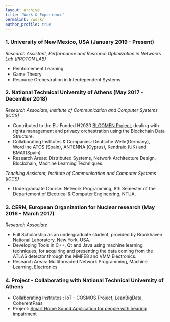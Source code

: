 ```yaml
---
layout: archive
title: "Work & Experience"
permalink: /work/
author_profile: true
---
```


### 1. University of New Mexico, USA (January 2019 - Present)
*Research Assistant, Performance and Resource Optimization in Networks Lab (PROTON LAB)*
- Reinforcement Learning
- Game Theory
- Resource Orchestration in Interdependent Systems


### 2. National Technical University of Athens (May 2017 - December 2018)
*Research Associate, Institute of Communication and Computer Systems (ICCS)*
- Contributed to the EU Funded H2020 [BLOOMEN Project](http://bloomen.io), dealing with rights management and privacy orchestration using the Blockchain Data Structure.
- Collaborating Institutes & Companies: Deutsche Welle(Germany), Wordline ATOS (Spain), ANTENNA (Cyprus), Kendraio (UK) and BMAT(Spain).
- Research Areas: Distributed Systems, Network Architecture Design, Blockchain, Machine Learning Techniques.

*Teaching Assistant, Institute of Communication and Computer Systems (ICCS)*
- Undergraduate Course: Network Programming, 8th Semester of the Departement of Electrical & Computer Engineering, NTUA.

### 3. CERN, European Organization for Nuclear research (May 2016 - March 2017)
*Research Associate*
- Full Scholarship as an undergraduate student, provided by Brookhaven National Laboratory, New York, USA.
- Developing Tools in C++, Qt and Java using machine learning techniques, for acquiring and presenting the data coming from the ATLAS detector through the MMFE8 and VMM Electronics.
- Research Areas: Multithreaded Network Programming, Machine Learning, Electronics

### 4. Project - Collaborating with National Technical University of Athens
- Collaborating Institutes : IoT - COSMOS Project, LeanBigData, CoherentPaas
- Project: [Smart Home Sound Application for people with hearing impairment](http://iot-cosmos.eu/node/2061)

